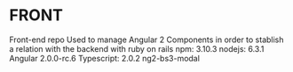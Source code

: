 # FRONT
Front-end repo 
Used to manage Angular 2 Components in order to stablish a relation with the backend with ruby on rails
npm: 3.10.3
nodejs: 6.3.1
Angular 2.0.0-rc.6
Typescript: 2.0.2
ng2-bs3-modal
